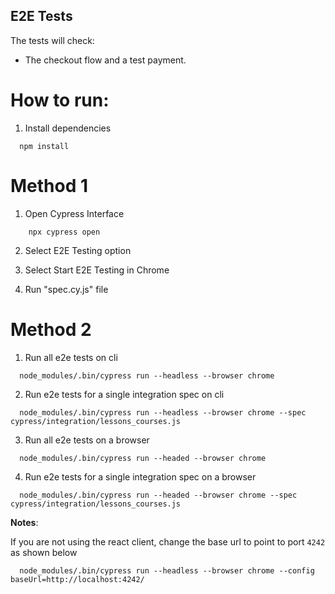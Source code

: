 ## E2E Tests

The tests will check:
 - The checkout flow and a test payment.

# How to run:

1. Install dependencies
```
  npm install
```

# Method 1
1. Open Cypress Interface

```
    npx cypress open
```
2. Select E2E Testing option

3. Select Start E2E Testing in Chrome

4. Run "spec.cy.js" file

# Method 2

1. Run all e2e tests on cli
```
  node_modules/.bin/cypress run --headless --browser chrome
```

2. Run e2e tests for a single integration spec on cli
```
  node_modules/.bin/cypress run --headless --browser chrome --spec cypress/integration/lessons_courses.js 
```

3. Run all e2e tests on a browser
```
  node_modules/.bin/cypress run --headed --browser chrome
```

4. Run e2e tests for a single integration spec on a browser
```
  node_modules/.bin/cypress run --headed --browser chrome --spec cypress/integration/lessons_courses.js
```

**Notes**: 

If you are not using the react client, change the base url to point to port `4242` as shown below

```
  node_modules/.bin/cypress run --headless --browser chrome --config baseUrl=http://localhost:4242/
```
